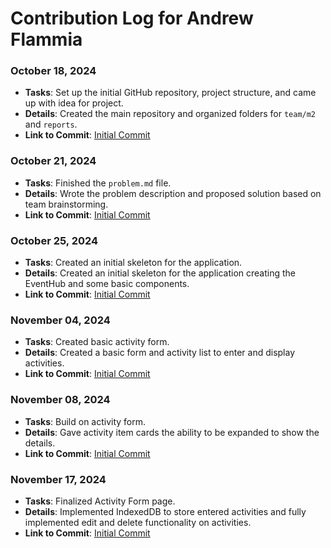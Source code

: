 # Contribution Log for Andrew Flammia

### October 18, 2024

- **Tasks**: Set up the initial GitHub repository, project structure, and came up with idea for project.
- **Details**: Created the main repository and organized folders for `team/m2` and `reports`.
- **Link to Commit**: [Initial Commit](https://github.com/aflam745/CS326Team36Project/pull/2/commits/78f5b9e7b0ba7779dced8c1ee06663f38e685938)

### October 21, 2024

- **Tasks**: Finished the `problem.md` file.
- **Details**: Wrote the problem description and proposed solution based on team brainstorming.
- **Link to Commit**: [Initial Commit](https://github.com/aflam745/CS326Team36Project/pull/4/commits/2a2c92499024cb2265dcab1c1651a7f338469b12)

### October 25, 2024

- **Tasks**: Created an initial skeleton for the application.
- **Details**: Created an initial skeleton for the application creating the EventHub and some basic components.
- **Link to Commit**: [Initial Commit](https://github.com/aflam745/CS326Team36Project/commit/8d0e8d3e4397b1c7b04e89324a0433f54763844b)

### November 04, 2024

- **Tasks**: Created basic activity form.
- **Details**: Created a basic form and activity list to enter and display activities.
- **Link to Commit**: [Initial Commit](https://github.com/aflam745/CS326Team36Project/commit/67fc4d0b97b83f81086749563024942440737134)

### November 08, 2024

- **Tasks**: Build on activity form.
- **Details**: Gave activity item cards the ability to be expanded to show the details.
- **Link to Commit**: [Initial Commit](https://github.com/aflam745/CS326Team36Project/commit/0b0d1d0c91f8fe885b6e9c151085c74c0b49fa58)

### November 17, 2024

- **Tasks**: Finalized Activity Form page.
- **Details**: Implemented IndexedDB to store entered activities and fully implemented edit and delete functionality on activities.
- **Link to Commit**: [Initial Commit](https://github.com/aflam745/CS326Team36Project/pull/29/commits/04141b34f1dee70f556e70436bf5fd00a43a571b)
